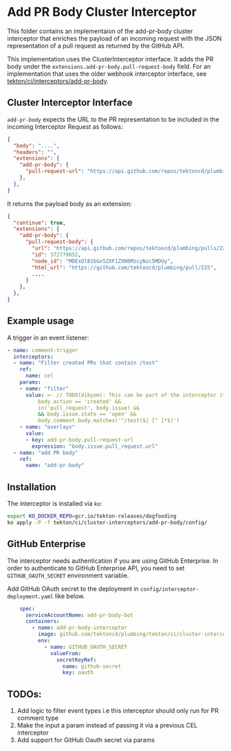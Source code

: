# Add PR Body Cluster Interceptor

This folder contains an implementaion of the add-pr-body cluster interceptor that enriches the payload of an incoming request with
the JSON representation of a pull request as returned by the GitHub API.

This implementation uses the ClusterInterceptor interface. It adds the PR body under the
`extensions.add-pr-body.pull-request-body` field. For an implementation that uses the older webhook interceptor interface, see [tekton/ci/interceptors/add-pr-body](../interceptors/add-pr-body).

## Cluster Interceptor Interface

`add-pr-body` expects the URL to the PR representation to be included in the
incoming Interceptor Request as follows:

```json
{
  "body": "....",
  "headers": "",
  "extensions": {
    "add-pr-body": {
      "pull-request-url": "https://api.github.com/repos/tektoncd/plumbing/pulls/225"
    },
  },
}
```

It returns the payload body as an extension:

```json
{
  "continue": true,
  "extensions": {
    "add-pr-body": {
      "pull-request-body": {
        "url": "https://api.github.com/repos/tektoncd/plumbing/pulls/225",
        "id": 372779052,
        "node_id": "MDExOlB1bGxSZXF1ZXN0MzcyNzc5MDUy",
        "html_url": "https://github.com/tektoncd/plumbing/pull/225",
        ....
      }
    },
  },
}
```

## Example usage

A trigger in an event listener:

```yaml
- name: comment-trigger
  interceptors:
  - name: "Filter created PRs that contain /test"
    ref:
      name: cel
    params:
    - name: "filter"
      value: >- // TODO(dibyom): This can be part of the interceptor itself
          body.action == 'created' &&
          in('pull_request', body.issue) &&
          && body.issue.state == 'open' &&
          body.comment.body.matches('^/test($| [^ ]*$)')
    - name: "overlays"
      value:
      - key: add-pr-body.pull-request-url
        expression: "body.issue.pull_request.url"
  - name: "add PR body"
    ref: 
      name: "add-pr-body"
```

## Installation

The interceptor is installed via `ko`:

```bash
export KO_DOCKER_REPO=gcr.io/tekton-releases/dogfooding
ko apply -P -f tekton/ci/cluster-interceptors/add-pr-body/config/
```

## GitHub Enterprise

The interceptor needs authentication if you are using GitHub Enterprise.
In order to authenticate to GitHub Enterprise API, you need to set `GITHUB_OAUTH_SECRET` environment variable.

Add GitHub OAuth secret to the deployment in `config/interceptor-deployment.yaml` like below.

```yaml
    spec:
      serviceAccountName: add-pr-body-bot
      containers:
        - name: add-pr-body-interceptor
          image: github.com/tektoncd/plumbing/tekton/ci/cluster-interceptors/add-pr-body/cmd/interceptor
          env:
            - name: GITHUB_OAUTH_SECRET
              valueFrom:
                secretKeyRef:
                  name: github-secret
                  key: oauth
```


## TODOs:
1. Add logic to filter event types i.e this interceptor should only run for PR comment type
2. Make the input a param instead of passing it via a previous CEL interceptor
3. Add support for GitHub Oauth secret via params